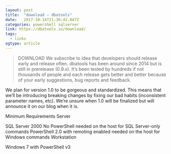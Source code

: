 ```yaml
---
layout: post 
title:  "download – dbatools" 
date:   2017-10-16T21:36:42.047Z 
categories: powershell sqlserver
link: https://dbatools.io/download/ 
tags:
  - links
ogtype: article 
---
```


> DOWNLOAD
We subscribe to idea that developers should release early and release often. dbatools has been around since 2014 but is still in prerelease (0.9.x). It’s been tested by hundreds if not thousands of people and each release gets better and better because of your early suggestions, bug reports and feedback.

We plan for version 1.0 to be gorgeous and standardized. This means that we’ll be introducing breaking changes by fixing our bad habits (inconsistent parameter names, etc). We’re unsure when 1.0 will be finalized but will announce it on our blog when it is.

Minimum Requirements
Server

SQL Server 2000
No PowerShell needed on the host for SQL Server-only commands 
PowerShell 2.0 with remoting enabled needed on the host for Windows commands
Workstation

Windows 7 with PowerShell v3
